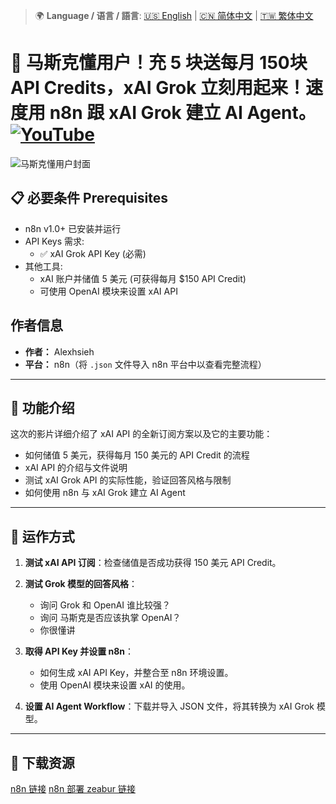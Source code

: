 > 🌍 **Language / 语言 / 語言**: [🇺🇸 English](./readme-en.md) | [🇨🇳 简体中文](./readme-cn.md) | [🇹🇼 繁体中文](./readme.md)

# 💸 马斯克懂用户！充 5 块送每月 150块 API Credits，xAI Grok 立刻用起来！速度用 n8n 跟 xAI Grok 建立 AI Agent。[![YouTube](https://img.shields.io/badge/Watch%20on-YouTube-red?logo=youtube)](https://youtu.be/Z1uqqLNAB4U)

![马斯克懂用户封面](https://github.com/qwedsazxc78/ai-automation-n8n/blob/main/n8n/5-xAI-ai-agent/cover.png?raw=true)

## 📋 必要条件 Prerequisites

- n8n v1.0+ 已安装并运行
- API Keys 需求:
  - ✅ xAI Grok API Key (必需)
- 其他工具:
  - xAI 账户并储值 5 美元 (可获得每月 $150 API Credit)
  - 可使用 OpenAI 模块来设置 xAI API

## 作者信息

* **作者：** Alexhsieh
* **平台：** n8n（将 `.json` 文件导入 n8n 平台中以查看完整流程）

---

## 📌 功能介绍

这次的影片详细介绍了 xAI API 的全新订阅方案以及它的主要功能：

* 如何储值 5 美元，获得每月 150 美元的 API Credit 的流程
* xAI API 的介绍与文件说明
* 测试 xAI Grok API 的实际性能，验证回答风格与限制
* 如何使用 n8n 与 xAI Grok 建立 AI Agent

---

## 🔧 运作方式

1. **测试 xAI API 订阅**：检查储值是否成功获得 150 美元 API Credit。

2. **测试 Grok 模型的回答风格**：
   - 询问 Grok 和 OpenAI 谁比较强？
   - 询问 马斯克是否应该执掌 OpenAI？
   - 你很懂讲

3. **取得 API Key 并设置 n8n**：
   - 如何生成 xAI API Key，并整合至 n8n 环境设置。
   - 使用 OpenAI 模块来设置 xAI 的使用。

4. **设置 AI Agent Workflow**：下载并导入 JSON 文件，将其转换为 xAI Grok 模型。

---

## 🚀 下载资源

[n8n 链接](https://n8n.io/)
[n8n 部署 zeabur 链接](https://zeabur.com/referral?referralCode=qwedsazxc78)